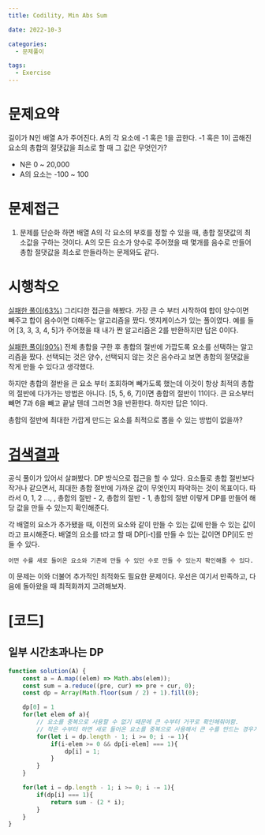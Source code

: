 ```yaml
---
title: Codility, Min Abs Sum

date: 2022-10-3

categories:
  - 문제풀이

tags:
  - Exercise
---
```


# 문제요약

길이가 N인 배열 A가 주어진다. A의 각 요소에 -1 혹은 1을 곱한다. -1 혹은 1이 곱해진 요소의 총합의 절댓값을 최소로 할 때 그 값은 무엇인가?

- N은 0 ~ 20,000
- A의 요소는 -100 ~ 100

# 문제접근

1. 문제를 단순화 하면 배열 A의 각 요소의 부호를 정할 수 있을 때, 총합 절댓값의 최소값을 구하는 것이다. A의 모든 요소가 양수로 주어졌을 때 몇개를 음수로 만들어 총합 절댓값을 최소로 만들라하는 문제와도 같다.

# 시행착오

[실패한 풀이(63%)](https://app.codility.com/demo/results/training87VXH3-R5W/)
그리디한 접근을 해봤다. 가장 큰 수 부터 시작하여 합이 양수이면 빼주고 합이 음수이면 더해주는 알고리즘을 짰다. 엣지케이스가 있는 풀이였다. 예를 들어 [3, 3, 3, 4, 5]가 주어졌을 때 내가 짠 알고리즘은 2를 반환하지만 답은 0이다.

[실패한 풀이(90%)](https://app.codility.com/demo/results/training5ZQUCN-CKM/)
전체 총합을 구한 후 총합의 절반에 가깝도록 요소를 선택하는 알고리즘을 짰다. 선택되는 것은 양수, 선택되지 않는 것은 음수라고 보면 총합의 절댓값을 작게 만들 수 있다고 생각했다.

하지만 총합의 절반을 큰 요소 부터 조회하며 빼가도록 했는데 이것이 항상 최적의 총합의 절반에 다가가는 방법은 아니다. [5, 5, 6, 7]이면 총합의 절반이 11이다. 큰 요소부터 빼면 7과 6을 빼고 끝날 텐데 그러면 3을 반환한다. 하지만 답은 1이다. 

총합의 절반에 최대한 가깝게 만드는 요소를 최적으로 뽑을 수 있는 방법이 없을까?

# [검색결과](https://codility.com/media/train/solution-min-abs-sum.pdf)

공식 풀이가 있어서 살펴봤다. DP 방식으로 접근을 할 수 있다. 요소들로 총합 절반보다 작거나 같으면서, 최대한 총합 절반에 가까운 값이 무엇인지 파악하는 것이 목표이다. 따라서 0, 1, 2 ..., , 총합의 절반 - 2, 총합의 절반 - 1, 총합의 절반 이렇게 DP를 만들어 해당 값을 만들 수 있는지 확인해준다. 

각 배열의 요소가 추가됐을 때, 이전의 요소와 같이 만들 수 있는 값에 만들 수 있는 값이라고 표시해준다. 배열의 요소를 t라고 할 때 DP\[i-t\]를 만들 수 있는 값이면 DP\[i\]도 만들 수 있다. 

    어떤 수를 새로 들어온 요소와 기존에 만들 수 있던 수로 만들 수 있는지 확인해줄 수 있다.

이 문제는 이와 더불어 추가적인 최적화도 필요한 문제이다. 우선은 여기서 만족하고, 다음에 돌아왔을 때 최적화까지 고려해보자.

# [코드]

## 일부 시간초과나는 DP
```javascript
function solution(A) {
    const a = A.map((elem) => Math.abs(elem));
    const sum = a.reduce((pre, cur) => pre + cur, 0);
    const dp = Array(Math.floor(sum / 2) + 1).fill(0);

    dp[0] = 1
    for(let elem of a){
        // 요소를 중복으로 사용할 수 없기 때문에 큰 수부터 거꾸로 확인해줘야함. 
        // 작은 수부터 하면 새로 들어온 요소를 중복으로 사용해서 큰 수를 만드는 경우가 생김.
        for(let i = dp.length - 1; i >= 0; i -= 1){
            if(i-elem >= 0 && dp[i-elem] === 1){
                dp[i] = 1;
            }
        }
    }

    for(let i = dp.length - 1; i >= 0; i -= 1){
        if(dp[i] === 1){
            return sum - (2 * i);
        }
    }
}
```